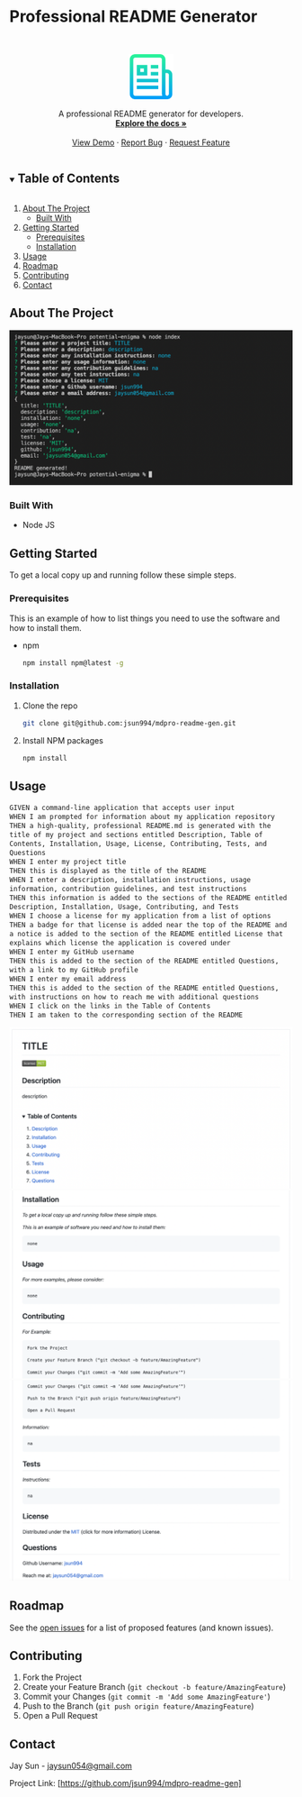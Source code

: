 # Professional README Generator
<!-- PROJECT LOGO -->
<br />
<p align="center">
  <a href="https://github.com/jsun994/mdpro-readme-gen">
    <img src="./screenshots/logo0.png" alt="Logo" width="80" height="80">
  </a>

  <p align="center">
  A professional README generator for developers.
    <br />
    <a href="https://github.com/jsun994/mdpro-readme-gen"><strong>Explore the docs »</strong></a>
    <br />
    <br />
    <a href="https://github.com/jsun994/mdpro-readme-gen">View Demo</a>
    ·
    <a href="https://github.com/jsun994/mdpro-readme-gen/issues">Report Bug</a>
    ·
    <a href="https://github.com/jsun994/mdpro-readme-gen/issues">Request Feature</a>
  </p>
</p>

<!-- TABLE OF CONTENTS -->
<details open="open">
  <summary><h2 style="display: inline-block">Table of Contents</h2></summary>
  <ol>
    <li>
      <a href="#about-the-project">About The Project</a>
      <ul>
        <li><a href="#built-with">Built With</a></li>
      </ul>
    </li>
    <li>
      <a href="#getting-started">Getting Started</a>
      <ul>
        <li><a href="#prerequisites">Prerequisites</a></li>
        <li><a href="#installation">Installation</a></li>
      </ul>
    </li>
    <li><a href="#usage">Usage</a></li>
    <li><a href="#roadmap">Roadmap</a></li>
    <li><a href="#contributing">Contributing</a></li>
    <li><a href="#contact">Contact</a></li>
  </ol>
</details>

<!-- ABOUT THE PROJECT -->
## About The Project

![ss0](./screenshots/0.png)

### Built With

* Node JS

<!-- GETTING STARTED -->
## Getting Started

To get a local copy up and running follow these simple steps.

### Prerequisites

This is an example of how to list things you need to use the software and how to install them.
* npm
  ```sh
  npm install npm@latest -g
  ```

### Installation

1. Clone the repo
   ```sh
   git clone git@github.com:jsun994/mdpro-readme-gen.git
   ```
2. Install NPM packages
   ```sh
   npm install
   ```

<!-- USAGE EXAMPLES -->
## Usage

    GIVEN a command-line application that accepts user input
    WHEN I am prompted for information about my application repository
    THEN a high-quality, professional README.md is generated with the title of my project and sections entitled Description, Table of Contents, Installation, Usage, License, Contributing, Tests, and Questions
    WHEN I enter my project title
    THEN this is displayed as the title of the README
    WHEN I enter a description, installation instructions, usage information, contribution guidelines, and test instructions
    THEN this information is added to the sections of the README entitled Description, Installation, Usage, Contributing, and Tests
    WHEN I choose a license for my application from a list of options
    THEN a badge for that license is added near the top of the README and a notice is added to the section of the README entitled License that explains which license the application is covered under
    WHEN I enter my GitHub username
    THEN this is added to the section of the README entitled Questions, with a link to my GitHub profile
    WHEN I enter my email address
    THEN this is added to the section of the README entitled Questions, with instructions on how to reach me with additional questions
    WHEN I click on the links in the Table of Contents
    THEN I am taken to the corresponding section of the README

![ss1](./screenshots/00.png)
![ss2](./screenshots/11.png)
![ss3](./screenshots/22.png)

<!-- ROADMAP -->
## Roadmap

See the [open issues](https://github.com/jsun994/mdpro-readme-gen/issues) for a list of proposed features (and known issues).

<!-- CONTRIBUTING -->
## Contributing

1. Fork the Project
2. Create your Feature Branch (`git checkout -b feature/AmazingFeature`)
3. Commit your Changes (`git commit -m 'Add some AmazingFeature'`)
4. Push to the Branch (`git push origin feature/AmazingFeature`)
5. Open a Pull Request

<!-- CONTACT -->
## Contact

Jay Sun - jaysun054@gmail.com

Project Link: [https://github.com/jsun994/mdpro-readme-gen]
